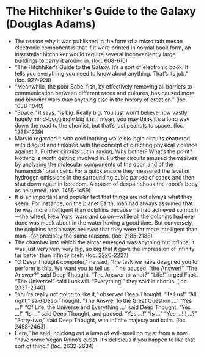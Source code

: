 # The Hitchhiker's Guide to the Galaxy (Douglas Adams)
* The reason why it was published in the form of a micro sub meson electronic component is that if it were printed in normal book form, an interstellar hitchhiker would require several inconveniently large buildings to carry it around in. (loc. 608-610)
* “The Hitchhiker’s Guide to the Galaxy. It’s a sort of electronic book. It tells you everything you need to know about anything. That’s its job.” (loc. 927-928)
* “Meanwhile, the poor Babel fish, by effectively removing all barriers to communication between different races and cultures, has caused more and bloodier wars than anything else in the history of creation.” (loc. 1038-1040)
* “Space,” it says, “is big. Really big. You just won’t believe how vastly hugely mind-bogglingly big it is. I mean, you may think it’s a long way down the road to the chemist, but that’s just peanuts to space. (loc. 1238-1239)
* Marvin regarded it with cold loathing while his logic circuits chattered with disgust and tinkered with the concept of directing physical violence against it. Further circuits cut in saying, Why bother? What’s the point? Nothing is worth getting involved in. Further circuits amused themselves by analyzing the molecular components of the door, and of the humanoids’ brain cells. For a quick encore they measured the level of hydrogen emissions in the surrounding cubic parsec of space and then shut down again in boredom. A spasm of despair shook the robot’s body as he turned. (loc. 1455-1459)
* It is an important and popular fact that things are not always what they seem. For instance, on the planet Earth, man had always assumed that he was more intelligent than dolphins because he had achieved so much—the wheel, New York, wars and so on—while all the dolphins had ever done was muck about in the water having a good time. But conversely, the dolphins had always believed that they were far more intelligent than man—for precisely the same reasons. (loc. 2185-2188)
* The chamber into which the aircar emerged was anything but infinite, it was just very very very big, so big that it gave the impression of infinity far better than infinity itself. (loc. 2226-2227)
* “O Deep Thought computer,” he said, “the task we have designed you to perform is this. We want you to tell us …” he paused, “the Answer!” “The Answer?” said Deep Thought. “The Answer to what?” “Life!” urged Fook. “The Universe!” said Lunkwill. “Everything!” they said in chorus. (loc. 2337-2340)
* “You’re really not going to like it,” observed Deep Thought. “Tell us!” “All right,” said Deep Thought. “The Answer to the Great Question …” “Yes …!” “Of Life, the Universe and Everything …” said Deep Thought. “Yes …!” “Is …” said Deep Thought, and paused. “Yes …!” “Is …” “Yes …!!! …?” “Forty-two,” said Deep Thought, with infinite majesty and calm. (loc. 2458-2463)
* Here,” he said, hoicking out a lump of evil-smelling meat from a bowl, “have some Vegan Rhino’s cutlet. It’s delicious if you happen to like that sort of thing.” (loc. 2632-2634)